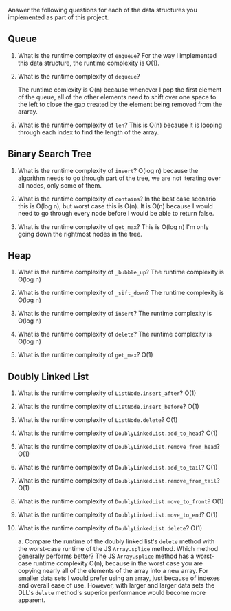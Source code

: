 Answer the following questions for each of the data structures you implemented as part of this project.

## Queue

1. What is the runtime complexity of `enqueue`?
    For the way I implemented this data structure, the runtime complexity is O(1).


2. What is the runtime complexity of `dequeue`?

    The runtime comlexity is O(n) because whenever I pop the first element of the queue, all of the other elements need to shift over one space to the left to close the gap created by the element being removed from the araray.

3. What is the runtime complexity of `len`?
    This is O(n) because it is looping through each index to find the length of the array.


## Binary Search Tree

1. What is the runtime complexity of `insert`? 
    O(log n) because the algorithm needs to go through part of the tree, we are not iterating over all nodes, only some of them.

2. What is the runtime complexity of `contains`?
    In the best case scenario this is O(log n), but worst case this is O(n). It is O(n) because I would need to go through every node before I would be able to return false.

3. What is the runtime complexity of `get_max`? 
    This is O(log n) I'm only going down the rightmost nodes in the tree.


## Heap

1. What is the runtime complexity of `_bubble_up`?
    The runtime complexity is O(log n)

2. What is the runtime complexity of `_sift_down`?
    The runtime complexity is O(log n)

3. What is the runtime complexity of `insert`?
    The runtime complexity is  O(log n)

4. What is the runtime complexity of `delete`?
    The runtime complexity is  O(log n)
    
5. What is the runtime complexity of `get_max`?
    O(1)

## Doubly Linked List

1. What is the runtime complexity of `ListNode.insert_after`?
    O(1)

2. What is the runtime complexity of `ListNode.insert_before`?
    O(1)

3. What is the runtime complexity of `ListNode.delete`?
    O(1)

4. What is the runtime complexity of `DoublyLinkedList.add_to_head`?
    O(1)

5. What is the runtime complexity of `DoublyLinkedList.remove_from_head`?
    O(1)

6. What is the runtime complexity of `DoublyLinkedList.add_to_tail`?
    O(1)

7. What is the runtime complexity of `DoublyLinkedList.remove_from_tail`?
    O(1)

8. What is the runtime complexity of `DoublyLinkedList.move_to_front`?
    O(1)

9. What is the runtime complexity of `DoublyLinkedList.move_to_end`?
    O(1)

10. What is the runtime complexity of `DoublyLinkedList.delete`?
    O(1)

    a. Compare the runtime of the doubly linked list's `delete` method with the worst-case runtime of the JS `Array.splice` method. Which method generally performs better?
        The JS `Array.splice` method has a worst-case runtime complexity O(n), because in the worst case you are copying nearly all of the elements of the array into a new array. For smaller data sets I would prefer using an array, just because of indexes and overall ease of use. However, with larger and larger data sets the DLL's `delete` method's superior performance would become more apparent.
